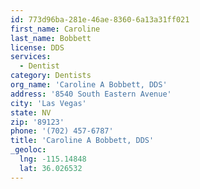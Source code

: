 ```yaml
---
id: 773d96ba-281e-46ae-8360-6a13a31ff021
first_name: Caroline
last_name: Bobbett
license: DDS
services:
  - Dentist
category: Dentists
org_name: 'Caroline A Bobbett, DDS'
address: '8540 South Eastern Avenue'
city: 'Las Vegas'
state: NV
zip: '89123'
phone: '(702) 457-6787'
title: 'Caroline A Bobbett, DDS'
_geoloc:
  lng: -115.14848
  lat: 36.026532
---
```

